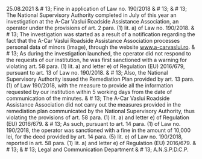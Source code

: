 25.08.2021 & # 13;
Fine in application of Law no. 190/2018 & # 13;
& # 13;
The National Supervisory Authority completed in July of this year an investigation at the A-Car Vaslui Roadside Assistance Association, an operator under the provisions of art. 2 para. (1) lit. a) of Law no. 190/2018. & # 13;
The investigation was started as a result of a notification regarding the fact that the A-Car Vaslui Roadside Assistance Association processes personal data of minors (image), through the website www.a-carvaslui.ro. & # 13;
As during the investigation launched, the operator did not respond to the requests of our institution, he was first sanctioned with a warning for violating art. 58 para. (1) lit. a) and letter e) of Regulation (EU) 2016/679, pursuant to art. 13 of Law no. 190/2018. & # 13;
Also, the National Supervisory Authority issued the Remediation Plan provided by art. 13 para. (1) of Law 190/2018, with the measure to provide all the information requested by our institution within 5 working days from the date of communication of the minutes. & # 13;
The A-Car Vaslui Roadside Assistance Association did not carry out the measures provided in the remediation plan communicated by the National Supervisory Authority, thus violating the provisions of art. 58 para. (1) lit. a) and letter e) of Regulation (EU) 2016/679. & # 13;
As such, pursuant to art. 14 para. (1) of Law no. 190/2018, the operator was sanctioned with a fine in the amount of 10,000 lei, for the deed provided by art. 14 para. (5) lit. e) of Law no. 190/2018, reported in art. 58 para. (1) lit. a) and letter e) of Regulation (EU) 2016/679. & # 13;
& # 13;
Legal and Communication Department & # 13;
A.N.S.P.D.C.P.
